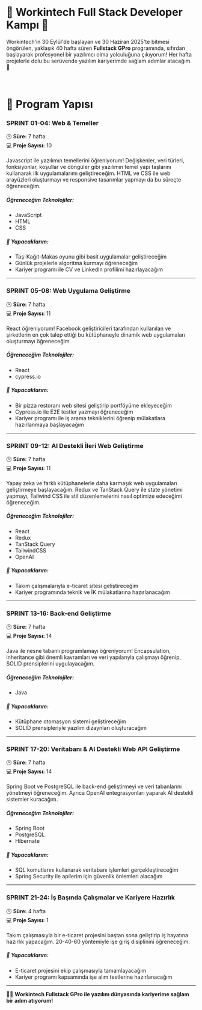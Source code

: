 # 🚀 **Workintech Full Stack Developer Kampı** 🚀  
Workintech'in 30 Eylül'de başlayan ve 30 Haziran 2025'te bitmesi öngörülen, yaklaşık 40 hafta süren **Fullstack GPro** programında, sıfırdan başlayarak profesyonel bir yazılımcı olma yolculuğuna çıkıyorum! Her hafta projelerle dolu bu serüvende yazılım kariyerimde sağlam adımlar atacağım. 🎯 <br><br><br>

# 📅 **Program Yapısı**

### **SPRINT 01-04: Web & Temeller**  
🕒 **Süre:** 7 hafta <br>
💻 **Proje Sayısı:** 10 <br> <br>
Javascript ile yazılımın temellerini öğreniyorum! Değişkenler, veri türleri, fonksiyonlar, koşullar ve döngüler gibi yazılımın temel yapı taşlarını kullanarak ilk uygulamalarımı geliştireceğim. HTML ve CSS ile web arayüzleri oluşturmayı ve responsive tasarımlar yapmayı da bu süreçte öğreneceğim.

##### **Öğreneceğim Teknolojiler:**  
* JavaScript  
* HTML  
* CSS  

##### 📝 **Yapacaklarım:**  
* Taş-Kağıt-Makas oyunu gibi basit uygulamalar geliştireceğim  
* Günlük projelerle algoritma kurmayı öğreneceğim  
* Kariyer programı ile CV ve LinkedIn profilimi hazırlayacağım <br>

---

### **SPRINT 05-08: Web Uygulama Geliştirme**  
🕒 **Süre:** 7 hafta <br>
💻 **Proje Sayısı:** 11 <br> <br>
React öğreniyorum! Facebook geliştiricileri tarafından kullanılan ve şirketlerin en çok talep ettiği bu kütüphaneyle dinamik web uygulamaları oluşturmayı öğreneceğim.

##### **Öğreneceğim Teknolojiler:**  
* React  
* cypress.io  

##### 📝 **Yapacaklarım:**  
* Bir pizza restoranı web sitesi geliştirip portföyüme ekleyeceğim  
* Cypress.io ile E2E testler yazmayı öğreneceğim  
* Kariyer programı ile iş arama tekniklerini öğrenip mülakatlara hazırlanmaya başlayacağım <br>

---

### **SPRINT 09-12: AI Destekli İleri Web Geliştirme**  
🕒 **Süre:** 7 hafta <br>
💻 **Proje Sayısı:** 11 <br> <br>
Yapay zeka ve farklı kütüphanelerle daha karmaşık web uygulamaları geliştirmeye başlayacağım. Redux ve TanStack Query ile state yönetimi yapmayı, Tailwind CSS ile stil düzenlemelerini nasıl optimize edeceğimi öğreneceğim.

##### **Öğreneceğim Teknolojiler:**  
* React  
* Redux  
* TanStack Query  
* TailwindCSS  
* OpenAI  

##### 📝 **Yapacaklarım:**  
* Takım çalışmalarıyla e-ticaret sitesi geliştireceğim  
* Kariyer programında teknik ve İK mülakatlarına hazırlanacağım <br>

---

### **SPRINT 13-16: Back-end Geliştirme**  
🕒 **Süre:** 7 hafta <br>
💻 **Proje Sayısı:** 14 <br> <br>
Java ile nesne tabanlı programlamayı öğreniyorum! Encapsulation, inheritance gibi önemli kavramları ve veri yapılarıyla çalışmayı öğrenip, SOLID prensiplerini uygulayacağım.

##### **Öğreneceğim Teknolojiler:**  
* Java  

##### 📝 **Yapacaklarım:**  
* Kütüphane otomasyon sistemi geliştireceğim  
* SOLID prensipleriyle yazılım dizaynları oluşturacağım <br>

---

### **SPRINT 17-20: Veritabanı & AI Destekli Web API Geliştirme**  
🕒 **Süre:** 7 hafta <br>
💻 **Proje Sayısı:** 14 <br> <br>
Spring Boot ve PostgreSQL ile back-end geliştirmeyi ve veri tabanlarını yönetmeyi öğreneceğim. Ayrıca OpenAI entegrasyonları yaparak AI destekli sistemler kuracağım.

##### **Öğreneceğim Teknolojiler:**  
* Spring Boot  
* PostgreSQL  
* Hibernate  

##### 📝 **Yapacaklarım:**  
* SQL komutlarını kullanarak veritabanı işlemleri gerçekleştireceğim  
* Spring Security ile apilerim için güvenlik önlemleri alacağım <br>

---

### **SPRINT 21-24: İş Başında Çalışmalar ve Kariyere Hazırlık**  
🕒 **Süre:** 4 hafta <br>
💻 **Proje Sayısı:** 1 <br> <br>
Takım çalışmasıyla bir e-ticaret projesini baştan sona geliştirip iş hayatına hazırlık yapacağım. 20-40-60 yöntemiyle işe giriş disiplinini öğreneceğim.

##### 📝 **Yapacaklarım:**  
* E-ticaret projesini ekip çalışmasıyla tamamlayacağım  
* Kariyer programı kapsamında işe alım testlerine hazırlanacağım <br>

---

👩‍💻 **Workintech Fullstack GPro ile yazılım dünyasında kariyerime sağlam bir adım atıyorum!**
